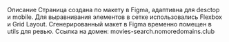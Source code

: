 Описание
Страница создана по макету в Figma, адаптивна для desctop и mobile. Для выравнивания элементов в сетке использовались Flexbox и Grid Layout. 
Сгенерированный макет в Figma временно помещен в utils для ревью.
Ссылка на домен: movies-search.nomoredomains.club